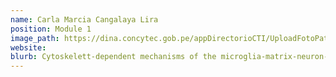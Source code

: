 ```yaml
---
name: Carla Marcia Cangalaya Lira 
position: Module 1
image_path: https://dina.concytec.gob.pe/appDirectorioCTI/UploadFotoPath.do?tipo=visualizar_archivo&id_investigador=11866&ruta=/documents/docInvestigadores/11866/imagenes/16-08-14-23-59-05-886_deco.jpg&content_type=image/jpeg
website: 
blurb: Cytoskelett-dependent mechanisms of the microglia-matrix-neuron-interaction during neuroinflammatory processes
---
```

